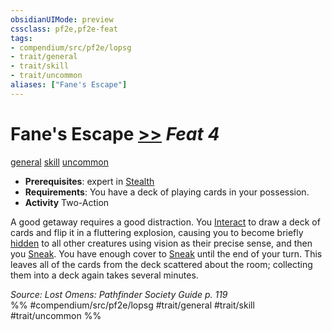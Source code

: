 ```yaml
---
obsidianUIMode: preview
cssclass: pf2e,pf2e-feat
tags:
- compendium/src/pf2e/lopsg
- trait/general
- trait/skill
- trait/uncommon
aliases: ["Fane's Escape"]
---
```

# Fane's Escape  [>>](../../rules/core-rulebook/chapter-9-playing-the-game.md#Actions "Two-Action") *Feat 4*  
[general](../../rules/traits/general.md)  [skill](../../rules/traits/skill.md)  [uncommon](../../rules/traits/uncommon.md)  

- **Prerequisites**: expert in [Stealth](../skills.md#Stealth)
- **Requirements**: You have a deck of playing cards in your possession.
- **Activity** Two-Action

A good getaway requires a good distraction. You [Interact](../../rules/actions/interact.md) to draw a deck of cards and flip it in a fluttering explosion, causing you to become briefly [hidden](../../rules/conditions.md#Hidden) to all other creatures using vision as their precise sense, and then you [Sneak](../../rules/actions/sneak.md). You have enough cover to [Sneak](../../rules/actions/sneak.md) until the end of your turn. This leaves all of the cards from the deck scattered about the room; collecting them into a deck again takes several minutes.

*Source: Lost Omens: Pathfinder Society Guide p. 119*  
%% #compendium/src/pf2e/lopsg #trait/general #trait/skill #trait/uncommon %%
